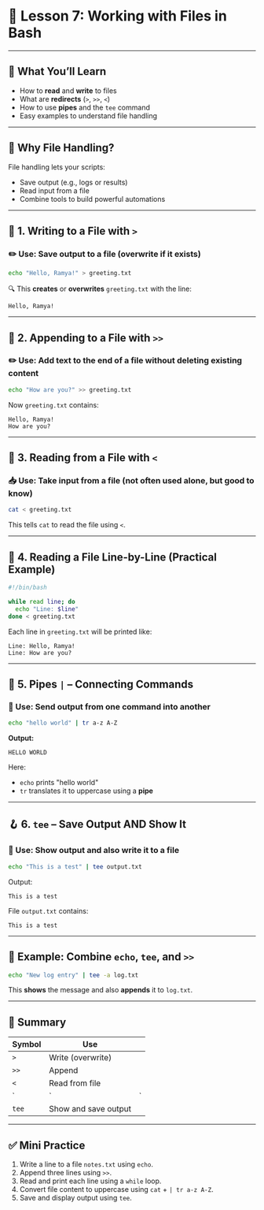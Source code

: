 # 📄 Lesson 7: Working with Files in Bash

---

## 🎯 What You’ll Learn

* How to **read** and **write** to files
* What are **redirects** (`>`, `>>`, `<`)
* How to use **pipes** and the `tee` command
* Easy examples to understand file handling

---

## 📘 Why File Handling?

File handling lets your scripts:

* Save output (e.g., logs or results)
* Read input from a file
* Combine tools to build powerful automations

---

## 📂 1. Writing to a File with `>`

### ✏️ Use: Save output to a file (overwrite if it exists)

```bash
echo "Hello, Ramya!" > greeting.txt
```

🔍 This **creates** or **overwrites** `greeting.txt` with the line:

```
Hello, Ramya!
```

---

## 📑 2. Appending to a File with `>>`

### ✏️ Use: Add text to the end of a file without deleting existing content

```bash
echo "How are you?" >> greeting.txt
```

Now `greeting.txt` contains:

```
Hello, Ramya!
How are you?
```

---

## 📖 3. Reading from a File with `<`

### 📥 Use: Take input from a file (not often used alone, but good to know)

```bash
cat < greeting.txt
```

This tells `cat` to read the file using `<`.

---

## 📃 4. Reading a File Line-by-Line (Practical Example)

```bash
#!/bin/bash

while read line; do
  echo "Line: $line"
done < greeting.txt
```

Each line in `greeting.txt` will be printed like:

```
Line: Hello, Ramya!
Line: How are you?
```

---

## 🔗 5. Pipes `|` – Connecting Commands

### 🔧 Use: Send output from one command into another

```bash
echo "hello world" | tr a-z A-Z
```

**Output:**

```
HELLO WORLD
```

Here:

* `echo` prints "hello world"
* `tr` translates it to uppercase using a **pipe**

---

## 🪝 6. `tee` – Save Output **AND** Show It

### 🧰 Use: Show output and also write it to a file

```bash
echo "This is a test" | tee output.txt
```

Output:

```
This is a test
```

File `output.txt` contains:

```
This is a test
```

---

## 🧪 Example: Combine `echo`, `tee`, and `>>`

```bash
echo "New log entry" | tee -a log.txt
```

This **shows** the message and also **appends** it to `log.txt`.

---

## 🧠 Summary

| Symbol | Use                  |                                |
| ------ | -------------------- | ------------------------------ |
| `>`    | Write (overwrite)    |                                |
| `>>`   | Append               |                                |
| `<`    | Read from file       |                                |
| `|`     | `|`                 | Pipe output to another command |
| `tee`  | Show and save output |                                |

---

## ✅ Mini Practice

1. Write a line to a file `notes.txt` using `echo`.
2. Append three lines using `>>`.
3. Read and print each line using a `while` loop.
4. Convert file content to uppercase using `cat` + `| tr a-z A-Z`.
5. Save and display output using `tee`.
